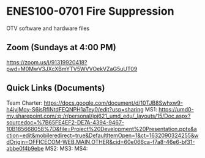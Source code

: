 # ENES100-0701 Fire Suppression
OTV software and hardware files


## Zoom (Sundays at 4:00 PM)
https://zoom.us/j/91319920418?pwd=M0MwV3JXcXBmYTV5WVVOekVZaG5uUT09

## Quick Links (Documents)
Team Charter: https://docs.google.com/document/d/10TJB8Swhxw9-h4jvjMoy-S6jsRfINtdFEQNPH1aTey0/edit?usp=sharing
MS1: https://umd0-my.sharepoint.com/:p:/r/personal/joj621_umd_edu/_layouts/15/Doc.aspx?sourcedoc=%7B65FE4EF2-DE7A-4394-9467-10B185668058%7D&file=Project%20Development%20Presentation.pptx&action=edit&mobileredirect=true&DefaultItemOpen=1&ct=1632090324255&wdOrigin=OFFICECOM-WEB.MAIN.OTHER&cid=60e066ca-f7a8-46e6-bf31-abbe0f4b9ebe
MS2:
MS3:
MS4:

